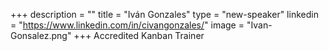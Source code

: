+++
description = ""
title = "Iván Gonzales"
type = "new-speaker"
linkedin = "https://www.linkedin.com/in/civangonzales/"
image = "Ivan-Gonsalez.png"
+++
Accredited Kanban Trainer